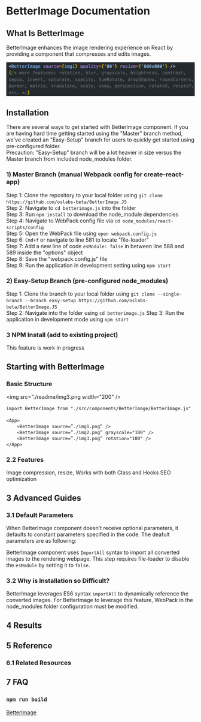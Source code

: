 # BetterImage Documentation

## What Is BetterImage

BetterImage enhances the image rendering experience on React by providing a component that compresses and edits images.

![alt text](./readme/img1.png)

## Installation 
There are several ways to get started with BetterImage component. If you are having hard time getting started using the "Master" branch method, we've created an "Easy-Setup" branch for users to quickly get started using pre-configured folder. <br>
Precaution: "Easy-Setup" branch will be a lot heavier in size versus the Master branch from included node_modules folder. 

### 1) Master Branch (manual Webpack config for create-react-app)

Step 1: Clone the repository to your local folder using `git clone https://github.com/oslabs-beta/BetterImage.JS` <br>
Step 2: Navigate to `cd betterimage.js` into the folder <br>
Step 3: Run `npm install` to download the node_module dependencies <br> 
Step 4: Navigate to WebPack config file via `cd node_modules/react-scripts/config` <br>
Step 5: Open the WebPack file using `open webpack.config.js` <br>
Step 6: `Cmd+f` or navigate to line 581 to locate "file-loader"  <br>
Step 7: Add a new line of code `esModule: false` in between line 588 and 589 inside the "options" object <br>
Step 8: Save the "webpack.config.js" file <br>
Step 9: Run the application in development setting using `npm start` <br>

### 2) Easy-Setup Branch (pre-configured node_modules)

Step 1: Clone the branch to your local folder using `git clone --single-branch --branch easy-setup https://github.com/oslabs-beta/BetterImage.JS` <br>
Step 2: Navigate into the folder using `cd betterimage.js`
Step 3: Run the application in development mode using `npm start`

### 3 NPM Install (add to existing project)

This feature is work in progress

## Starting with BetterImage

### Basic Structure

<img src="./readme/img3.png width="200" />

```
import BetterImage from "./src/components/BetterImage/BetterImage.js"

<App>
	<BetterImage source=”./img1.png” />
	<BetterImage source=”./img2.png” grayscale="100" />
	<BetterImage source=”./img3.png” rotation="180" />
</App>

```

### 2.2 Features
Image compression, resize, 
Works with both Class and Hooks
SEO optimization



## 3 Advanced Guides

### 3.1 Default Parameters
When BetterImage component doesn't receive optional parameters, it defaults to constant parameters specified in the code. The deafult parameters are as following:


BetterImage component uses `ImportAll` syntax to import all converted images to the rendering webpage. This step requires file-loader to disable the `esModule` by setting it to `false`. 


### 3.2 Why is Installation so Difficult?
BetterImage leverages ES6 syntax `importAll` to  dynamically reference the converted images. For BetterImage to leverage this feature, WebPack in the node_modules folder configuration must be modified.

## 4 Results



## 5 Reference

### 6.1 Related Resources

## 7 FAQ


### `npm run build`

[BetterImage](https://www.betterimagejs.com) 




